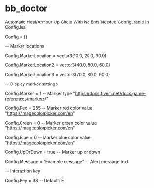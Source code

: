 # bb_doctor
Automatic Heal/Armour Up Circle With No Ems Needed Configurable In Config.lua

Config = {}

-- Marker locations

Config.MarkerLocation = vector3(10.0, 20.0, 30.0)

Config.MarkerLocation2 = vector3(40.0, 50.0, 60.0)

Config.MarkerLocation3 = vector3(70.0, 80.0, 90.0)

-- Display marker settings

Config.Marker = 1 -- Marker type "https://docs.fivem.net/docs/game-references/markers/"

Config.Red = 255 -- Marker red color value "https://imagecolorpicker.com/en"

Config.Green = 0 -- Marker green color value "https://imagecolorpicker.com/en"

Config.Blue = 0 -- Marker blue color value "https://imagecolorpicker.com/en"

Config.UpOrDown = true -- Marker up or down

Config.Message = "Example message" -- Alert message text

-- Interaction key

Config.Key = 38 -- Default: E


